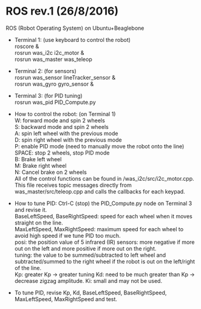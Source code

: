 # ROS rev.1 (26/8/2016)
ROS (Robot Operating System) on Ubuntu+Beaglebone

+ Terminal 1: (use keyboard to control the robot)  
roscore &  
rosrun was_i2c i2c_motor &  
rosrun was_master was_teleop  

+ Terminal 2: (for sensors)  
rosrun was_sensor lineTracker_sensor &  
rosrun was_gyro gyro_sensor &  

+ Terminal 3: (for PID tuning)  
rosrun was_pid PID_Compute.py  


+ How to control the robot: (on Terminal 1)   
W: forward mode and spin 2 wheels  
S: backward mode and spin 2 wheels  
A: spin left wheel with the previous mode  
D: spin right wheel with the previous mode  
P: enable PID mode (need to manually move the robot onto the line)  
SPACE: stop 2 wheels, stop PID mode  
B: Brake left wheel  
M: Brake right wheel  
N: Cancel brake on 2 wheels  
All of the control functions can be found in /was_i2c/src/i2c_motor.cpp. This file receives topic messages directly from was_master/src/teleop.cpp and calls the callbacks for each keypad.  

+ How to tune PID: 
Ctrl-C (stop) the PID_Compute.py node on Terminal 3 and revise it.   
BaseLeftSpeed, BaseRightSpeed: speed for each wheel when it moves straight on the line.  
MaxLeftSpeed, MaxRightSpeed: maximum speed for each wheel to avoid high speed if we tune PID too much.  
posi: the position value of 5 infrared (IR) sensors: more negative if more out on the left and more positive if more out on the right.  
tuning: the value to be summed/subtracted to left wheel and subtracted/summed to the right wheel if the robot is out on the left/right of the line.  
Kp: greater Kp -> greater tuning
Kd: need to be much greater than Kp -> decrease zigzag amplitude.
Ki: small and may not be used.  

+ To tune PID, revise Kp, Kd, BaseLeftSpeed, BaseRightSpeed, MaxLeftSpeed, MaxRightSpeed and test.

